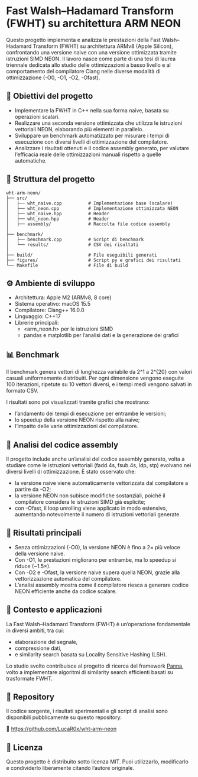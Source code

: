 # Fast Walsh–Hadamard Transform (FWHT) su architettura ARM NEON

Questo progetto implementa e analizza le prestazioni della Fast Walsh–Hadamard Transform (FWHT) su architettura ARMv8 (Apple Silicon), confrontando una versione naive con una versione ottimizzata tramite istruzioni SIMD NEON.
Il lavoro nasce come parte di una tesi di laurea triennale dedicata allo studio delle ottimizzazioni a basso livello e al comportamento del compilatore Clang nelle diverse modalità di ottimizzazione (-O0, -O1, -O2, -Ofast).


## 🎯 Obiettivi del progetto

- Implementare la FWHT in C++ nella sua forma naive, basata su operazioni scalari.
- Realizzare una seconda versione ottimizzata che utilizza le istruzioni vettoriali NEON, elaborando più elementi in parallelo.
- Sviluppare un benchmark automatizzato per misurare i tempi di esecuzione con diversi livelli di ottimizzazione del compilatore.
- Analizzare i risultati ottenuti e il codice assembly generato, per valutare l’efficacia reale delle ottimizzazioni manuali rispetto a quelle automatiche.


## 🧩 Struttura del progetto
```
wht-arm-neon/
├── src/
│   ├── wht_naive.cpp          # Implementazione base (scalare)
│   ├── wht_neon.cpp           # Implementazione ottimizzata NEON
│   ├── wht_naive.hpp          # Header
│   ├── wht_neon.hpp  		   # Header
│   ├── assembly/			   # Raccolta file codice assembly  
│
├── benchmark/
│   ├── benchmark.cpp          # Script di benchmark
│   └── results/               # CSV dei risultati
│
├── build/                     # File eseguibili generati
├── figures/				   # Script py e grafici dei risultati
└── Makefile                   # File di build
```

## ⚙️ Ambiente di sviluppo
- Architettura: Apple M2 (ARMv8, 8 core)
- Sistema operativo: macOS 15.5
- Compilatore: Clang++ 16.0.0
- Linguaggio: C++17
- Librerie principali:
	- <arm_neon.h> per le istruzioni SIMD
	- pandas e matplotlib per l’analisi dati e la generazione dei grafici

## 📊 Benchmark

Il benchmark genera vettori di lunghezza variabile da 2^1 a 2^{20} con valori casuali uniformemente distribuiti.
Per ogni dimensione vengono eseguite 100 iterazioni, ripetute su 10 vettori diversi, e i tempi medi vengono salvati in formato CSV.

I risultati sono poi visualizzati tramite grafici che mostrano:
- l’andamento dei tempi di esecuzione per entrambe le versioni;
- lo speedup della versione NEON rispetto alla naive;
- l’impatto delle varie ottimizzazioni del compilatore.


## 🔬 Analisi del codice assembly

Il progetto include anche un’analisi del codice assembly generato, volta a studiare come le istruzioni vettoriali (fadd.4s, fsub.4s, ldp, stp) evolvano nei diversi livelli di ottimizzazione.
È stato osservato che:
- la versione naive viene automaticamente vettorizzata dal compilatore a partire da -O2;
- la versione NEON non subisce modifiche sostanziali, poiché il compilatore considera le istruzioni SIMD già esplicite;
- con -Ofast, il loop unrolling viene applicato in modo estensivo, aumentando notevolmente il numero di istruzioni vettoriali generate.


## 🚀 Risultati principali
- Senza ottimizzazioni (-O0), la versione NEON è fino a 2× più veloce della versione naive.
- Con -O1, le prestazioni migliorano per entrambe, ma lo speedup si riduce (~1.5×).
- Con -O2 e -Ofast, la versione naive supera quella NEON, grazie alla vettorizzazione automatica del compilatore.
- L’analisi assembly mostra come il compilatore riesca a generare codice NEON efficiente anche da codice scalare.


## 🧠 Contesto e applicazioni

La Fast Walsh–Hadamard Transform (FWHT) è un’operazione fondamentale in diversi ambiti, tra cui:
- elaborazione del segnale,
- compressione dati,
- e similarity search basata su Locality Sensitive Hashing (LSH).

Lo studio svolto contribuisce al progetto di ricerca del framework [Panna](https://github.com/cecca/panna), volto a implementare algoritmi di similarity search efficienti basati su trasformate FWHT.


## 📂 Repository

Il codice sorgente, i risultati sperimentali e gli script di analisi sono disponibili pubblicamente su questo repository:

📎 https://github.com/LucaR0x/wht-arm-neon


## 🧾 Licenza

Questo progetto è distribuito sotto licenza MIT.
Puoi utilizzarlo, modificarlo e condividerlo liberamente citando l’autore originale.

